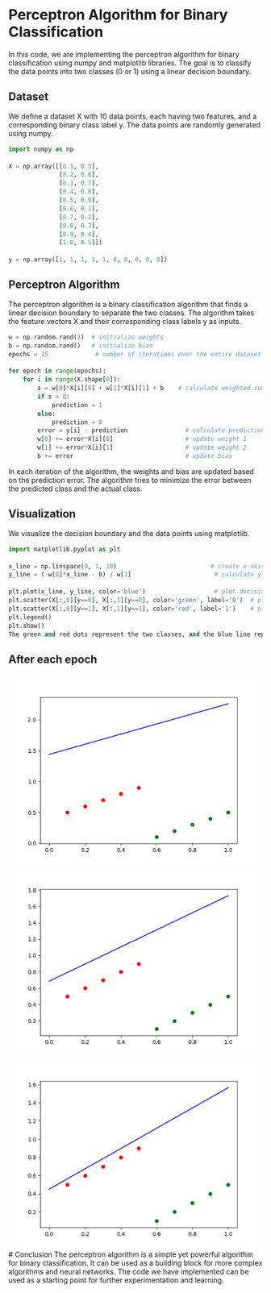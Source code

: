 # Perceptron Algorithm for Binary Classification

In this code, we are implementing the perceptron algorithm for binary classification using numpy and matplotlib libraries. The goal is to classify the data points into two classes (0 or 1) using a linear decision boundary.

## Dataset
We define a dataset X with 10 data points, each having two features, and a corresponding binary class label y. The data points are randomly generated using numpy.

```python 
import numpy as np

X = np.array([[0.1, 0.5],
              [0.2, 0.6],
              [0.3, 0.7],
              [0.4, 0.8],
              [0.5, 0.9],
              [0.6, 0.1],
              [0.7, 0.2],
              [0.8, 0.3],
              [0.9, 0.4],
              [1.0, 0.5]])

y = np.array([1, 1, 1, 1, 1, 0, 0, 0, 0, 0])
```

## Perceptron Algorithm
The perceptron algorithm is a binary classification algorithm that finds a linear decision boundary to separate the two classes. The algorithm takes the feature vectors X and their corresponding class labels y as inputs.

```python 
w = np.random.rand(2)  # initialize weights
b = np.random.rand()   # initialize bias
epochs = 15             # number of iterations over the entire dataset

for epoch in range(epochs):
    for i in range(X.shape[0]):
        s = w[0]*X[i][0] + w[1]*X[i][1] + b    # calculate weighted sum
        if s > 0:
            prediction = 1
        else:
            prediction = 0
        error = y[i] - prediction                # calculate prediction error
        w[0] += error*X[i][0]                    # update weight 1
        w[1] += error*X[i][1]                    # update weight 2
        b += error                               # update bias
```
In each iteration of the algorithm, the weights and bias are updated based on the prediction error. The algorithm tries to minimize the error between the predicted class and the actual class.

## Visualization
We visualize the decision boundary and the data points using matplotlib.


```python 
import matplotlib.pyplot as plt

x_line = np.linspace(0, 1, 10)                          # create x-axis values
y_line = (-w[0]*x_line - b) / w[1]                       # calculate y-axis values

plt.plot(x_line, y_line, color='blue')                   # plot decision boundary
plt.scatter(X[:,0][y==0], X[:,1][y==0], color='green', label='0')  # plot data points for class 0
plt.scatter(X[:,0][y==1], X[:,1][y==1], color='red', label='1')    # plot data points for class 1
plt.legend()
plt.show()
The green and red dots represent the two classes, and the blue line represents the decision boundary separating them.
```
## After each epoch
<div class="carousel">
  <img src="/results/result_0-ep.png" alt="Image 1">
  <img src="/results/result_1-ep.png" alt="Image 2">
  <img src="/results/result_2-ep.png" alt="Image 3">
</div>
# Conclusion
The perceptron algorithm is a simple yet powerful algorithm for binary classification. It can be used as a building block for more complex algorithms and neural networks. The code we have implemented can be used as a starting point for further experimentation and learning.
